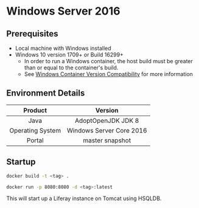 # Windows Server 2016

## Prerequisites

- Local machine with Windows installed
- Windows 10 version 1709+ or Build 16299+
  - In order to run a Windows container, the host build must be greater than
    or equal to the container's build.
  - See [Windows Container Version Compatibility](https://docs.microsoft.com/en-us/virtualization/windowscontainers/deploy-containers/version-compatibility) for more information

## Environment Details

|Product|Version|
|:-----:|:-----:|
|Java|AdoptOpenJDK JDK 8|
|Operating System| Windows Server Core 2016|
|Portal| master snapshot|

## Startup

```bash
docker build -t <tag> .

docker run -p 8080:8080 -d <tag>:latest
```

This will start up a Liferay instance on Tomcat using HSQLDB.